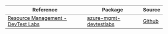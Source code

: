 | Reference | Package | Source |
|---|---|---|
|[Resource Management - DevTest Labs](mgmt-devtestlabs-readme.md)|[azure-mgmt-devtestlabs](https://pypi.org/project/azure-mgmt-devtestlabs)|[Github](https://github.com/Azure/azure-sdk-for-python/blob/main/sdk/devtestlabs/azure-mgmt-devtestlabs)|
